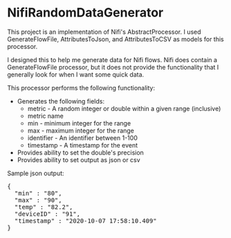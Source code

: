 # NifiRandomDataGenerator

This project is an implementation of Nifi's AbstractProcessor. I used GenerateFlowFile, 
AttributesToJson, and AttributesToCSV as models for this processor.

I designed this to help me generate data for Nifi flows. Nifi does contain
a GenerateFlowFile processor, but it does not provide the functionality that I generally look 
for when I want some quick data. 

This processor performs the following functionality:

- Generates the following fields:
    - metric - A random integer or double within a given range (inclusive)
    - metric name
    - min - minimum integer for the range
    - max - maximum integer for the range
    - identifier - An identifier between 1-100
    - timestamp - A timestamp for the event
- Provides ability to set the double's precision
- Provides ability to set output as json or csv

Sample json output:

<pre lang="json">
{
  "min" : "80",
  "max" : "90",
  "temp" : "82.2",
  "deviceID" : "91",
  "timestamp" : "2020-10-07 17:58:10.409"
}
</pre>
